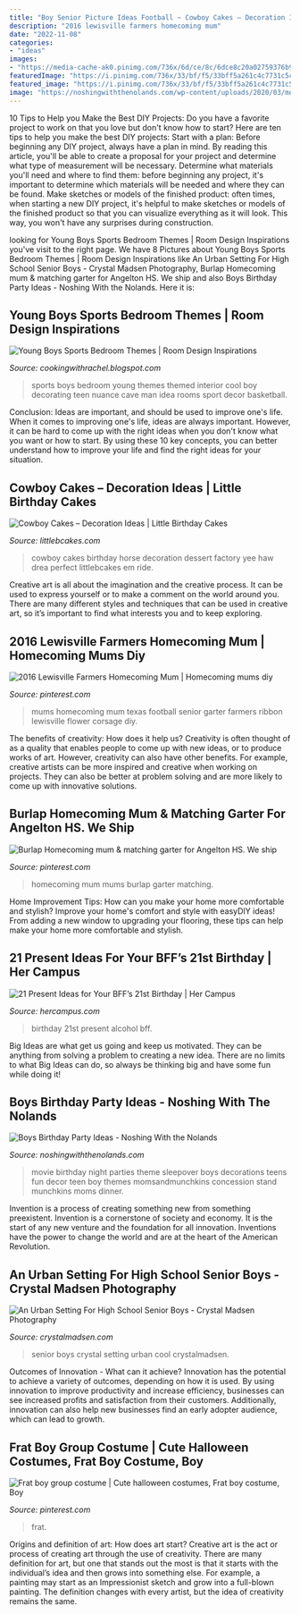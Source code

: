 ```yaml
---
title: "Boy Senior Picture Ideas Football ~ Cowboy Cakes – Decoration Ideas"
description: "2016 lewisville farmers homecoming mum"
date: "2022-11-08"
categories:
- "ideas"
images:
- "https://media-cache-ak0.pinimg.com/736x/6d/ce/8c/6dce8c20a02759376b967a869f62fcdc.jpg"
featuredImage: "https://i.pinimg.com/736x/33/bf/f5/33bff5a261c4c7731c5c7d6844721249--football-mums-football-season.jpg"
featured_image: "https://i.pinimg.com/736x/33/bf/f5/33bff5a261c4c7731c5c7d6844721249--football-mums-football-season.jpg"
image: "https://noshingwiththenolands.com/wp-content/uploads/2020/03/movie-party-concession-stand-7m-Custom.jpg"
---
```



10 Tips to Help you Make the Best DIY Projects:
Do you have a favorite project to work on that you love but don't know how to start? Here are ten tips to help you make the best DIY projects: 
Start with a plan: Before beginning any DIY project, always have a plan in mind. By reading this article, you'll be able to create a proposal for your project and determine what type of measurement will be necessary. Determine what materials you'll need and where to find them: before beginning any project, it's important to determine which materials will be needed and where they can be found. Make sketches or models of the finished product: often times, when starting a new DIY project, it's helpful to make sketches or models of the finished product so that you can visualize everything as it will look. This way, you won't have any surprises during construction.

	

		
looking for Young Boys Sports Bedroom Themes | Room Design Inspirations you've visit to the right page. We have 8 Pictures about Young Boys Sports Bedroom Themes | Room Design Inspirations like An Urban Setting For High School Senior Boys - Crystal Madsen Photography, Burlap Homecoming mum &amp; matching garter for Angelton HS. We ship and also Boys Birthday Party Ideas - Noshing With the Nolands. Here it is:
		
    
## Young Boys Sports Bedroom Themes | Room Design Inspirations

<img loading=lazy src="http://4.bp.blogspot.com/--50vfwDWgvA/TzOuA6gD3UI/AAAAAAAALQY/6dL6Mtkc8V4/s1600/Young+Boys+Sports+Bedroom+Themes20.png" onerror="this.onerror=null;this.src='https://tse3.mm.bing.net/th?id=OIP.CaeeoDezfjrqGrDqJpr7jQHaF2&amp;pid=15.1';" alt="Young Boys Sports Bedroom Themes | Room Design Inspirations">

_Source: cookingwithrachel.blogspot.com_

>sports boys bedroom young themes themed interior cool boy decorating teen nuance cave man idea rooms sport decor basketball. 

	

Conclusion: Ideas are important, and should be used to improve one's life.
When it comes to improving one's life, ideas are always important. However, it can be hard to come up with the right ideas when you don't know what you want or how to start. By using these 10 key concepts, you can better understand how to improve your life and find the right ideas for your situation.

    
## Cowboy Cakes – Decoration Ideas | Little Birthday Cakes

<img loading=lazy src="http://www.littlebcakes.com/wp-content/uploads/2014/02/Cowboy-Birthday-Cakes-For-Kids-645x1024.jpg" onerror="this.onerror=null;this.src='https://tse3.mm.bing.net/th?id=OIP.5lbahbJH74qALxPF8bH_rQHaLw&amp;pid=15.1';" alt="Cowboy Cakes – Decoration Ideas | Little Birthday Cakes">

_Source: littlebcakes.com_

>cowboy cakes birthday horse decoration dessert factory yee haw drea perfect littlebcakes em ride. 

	

Creative art is all about the imagination and the creative process. It can be used to express yourself or to make a comment on the world around you. There are many different styles and techniques that can be used in creative art, so it’s important to find what interests you and to keep exploring.

    
## 2016 Lewisville Farmers Homecoming Mum | Homecoming Mums Diy

<img loading=lazy src="https://i.pinimg.com/736x/33/bf/f5/33bff5a261c4c7731c5c7d6844721249--football-mums-football-season.jpg" onerror="this.onerror=null;this.src='https://tse3.mm.bing.net/th?id=OIP.eXdFOc2lXqhgSE-h1XU9mAHaM_&amp;pid=15.1';" alt="2016 Lewisville Farmers Homecoming Mum | Homecoming mums diy">

_Source: pinterest.com_

>mums homecoming mum texas football senior garter farmers ribbon lewisville flower corsage diy. 

	

The benefits of creativity: How does it help us?
Creativity is often thought of as a quality that enables people to come up with new ideas, or to produce works of art. However, creativity can also have other benefits. For example, creative artists can be more inspired and creative when working on projects. They can also be better at problem solving and are more likely to come up with innovative solutions.

    
## Burlap Homecoming Mum &amp; Matching Garter For Angelton HS. We Ship

<img loading=lazy src="https://i.pinimg.com/736x/0d/94/33/0d943347a3676db7e1e593c49fd60bc7.jpg" onerror="this.onerror=null;this.src='https://tse2.mm.bing.net/th?id=OIP.-r4206ULJQC9DeLzUJtO8gHaJ5&amp;pid=15.1';" alt="Burlap Homecoming mum &amp; matching garter for Angelton HS. We ship">

_Source: pinterest.com_

>homecoming mum mums burlap garter matching. 

	

Home Improvement Tips: How can you make your home more comfortable and stylish?
Improve your home's comfort and style with easyDIY ideas! From adding a new window to upgrading your flooring, these tips can help make your home more comfortable and stylish.

    
## 21 Present Ideas For Your BFF’s 21st Birthday | Her Campus

<img loading=lazy src="https://media-cache-ak0.pinimg.com/736x/6d/ce/8c/6dce8c20a02759376b967a869f62fcdc.jpg" onerror="this.onerror=null;this.src='https://tse4.mm.bing.net/th?id=OIP.QNOQMMJMiW0SoLKChDxjPQHaJ6&amp;pid=15.1';" alt="21 Present Ideas for Your BFF’s 21st Birthday | Her Campus">

_Source: hercampus.com_

>birthday 21st present alcohol bff. 

	

Big Ideas are what get us going and keep us motivated. They can be anything from solving a problem to creating a new idea. There are no limits to what Big Ideas can do, so always be thinking big and have some fun while doing it!

    
## Boys Birthday Party Ideas - Noshing With The Nolands

<img loading=lazy src="https://noshingwiththenolands.com/wp-content/uploads/2020/03/movie-party-concession-stand-7m-Custom.jpg" onerror="this.onerror=null;this.src='https://tse3.mm.bing.net/th?id=OIP.eRnnoJeKB2_wmX0HHd04TwHaLH&amp;pid=15.1';" alt="Boys Birthday Party Ideas - Noshing With the Nolands">

_Source: noshingwiththenolands.com_

>movie birthday night parties theme sleepover boys decorations teens fun decor teen boy themes momsandmunchkins concession stand munchkins moms dinner. 

	

Invention is a process of creating something new from something preexistent. Invention is a cornerstone of society and economy. It is the start of any new venture and the foundation for all innovation. Inventions have the power to change the world and are at the heart of the American Revolution.

    
## An Urban Setting For High School Senior Boys - Crystal Madsen Photography

<img loading=lazy src="http://www.crystalmadsen.com/wp-content/uploads/2012/10/Senior-Photo-Ideas-for-boys_007-682x1024.jpg" onerror="this.onerror=null;this.src='https://tse2.mm.bing.net/th?id=OIP.BbwAsoNYcTuS2FxCgyLxHAHaLH&amp;pid=15.1';" alt="An Urban Setting For High School Senior Boys - Crystal Madsen Photography">

_Source: crystalmadsen.com_

>senior boys crystal setting urban cool crystalmadsen. 

	

Outcomes of Innovation - What can it achieve?
Innovation has the potential to achieve a variety of outcomes, depending on how it is used. By using innovation to improve productivity and increase efficiency, businesses can see increased profits and satisfaction from their customers. Additionally, innovation can also help new businesses find an early adopter audience, which can lead to growth.

    
## Frat Boy Group Costume | Cute Halloween Costumes, Frat Boy Costume, Boy

<img loading=lazy src="https://i.pinimg.com/736x/68/1d/7c/681d7cc0e1a60113e5c134dbf19e32d0.jpg" onerror="this.onerror=null;this.src='https://tse3.mm.bing.net/th?id=OIP.30Zh49iT6Wf2h8TcQ7vcSwHaJ4&amp;pid=15.1';" alt="Frat boy group costume | Cute halloween costumes, Frat boy costume, Boy">

_Source: pinterest.com_

>frat. 

	

Origins and definition of art: How does art start?
Creative art is the act or process of creating art through the use of creativity. There are many definition for art, but one that stands out the most is that it starts with the individual’s idea and then grows into something else. For example, a painting may start as an Impressionist sketch and grow into a full-blown painting. The definition changes with every artist, but the idea of creativity remains the same.

